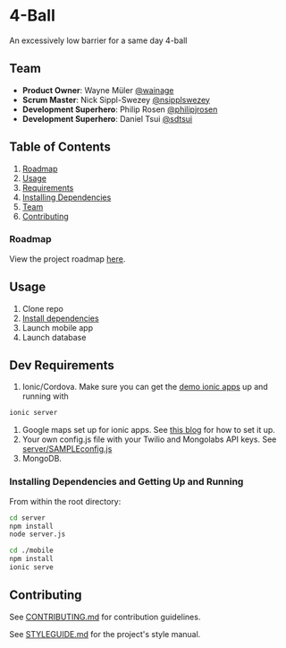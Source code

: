 # 4-Ball

An excessively low barrier for a same day 4-ball

## Team

  - __Product Owner__: Wayne Müler [@wainage](https://github.com/wainage)
  - __Scrum Master__: Nick Sippl-Swezey [@nsipplswezey](https://github.com/nsipplswezey)
  - __Development Superhero__: Philip Rosen [@philipjrosen](https://github.com/philipjrosen)
  - __Development Superhero__: Daniel Tsui [@sdtsui](https://github.com/sdtsui)

## Table of Contents

1. [Roadmap](#tasks)
1. [Usage](#Usage)
1. [Requirements](#requirements)
1. [Installing Dependencies](#installing-dependencies)
1. [Team](#team)
1. [Contributing](#contributing)

### Roadmap

View the project roadmap [here](https://github.com/pwned-tapestry/thesis/issues).

## Usage

1. Clone repo
1. [Install dependencies](#installing-dependencies)
1. Launch mobile app
1. Launch database

## Dev Requirements

1. Ionic/Cordova. Make sure you can get the [demo ionic apps](http://ionicframework.com/getting-started/) up and running with

```sh
ionic server
```

1. Google maps set up for ionic apps. See [this blog](https://blog.nraboy.com/2014/10/implement-google-maps-using-ionicframework/) for how to set it up.
1. Your own config.js file with your Twilio and Mongolabs API keys. See [server/SAMPLEconfig.js](https://github.com/pwned-tapestry/fourball/blob/development/server/SAMPLEconig.js)
1. MongoDB.

### Installing Dependencies and Getting Up and Running

From within the root directory:

```sh
cd server
npm install
node server.js

cd ./mobile
npm install
ionic serve
```

## Contributing

See [CONTRIBUTING.md](CONTRIBUTING.md) for contribution guidelines.

See [STYLEGUIDE.md](STYLEGUIDE.md) for the project's style manual.
